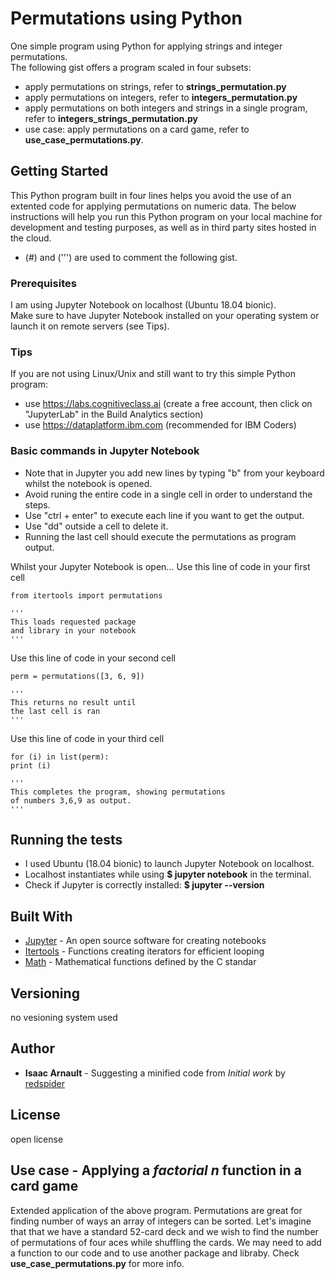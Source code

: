 # Permutations using Python

One simple program using Python for applying strings and integer permutations.<br>
The following gist offers a program scaled in four subsets:
* apply permutations on strings, refer to <b>strings_permutation.py</b>
* apply permutations on integers, refer to <b>integers_permutation.py</b>
* apply permutations on both integers and strings in a single program, refer to <b>integers_strings_permutation.py</b>
* use case: apply permutations on a card game, refer to <b>use_case_permutations.py</b>.

## Getting Started

This Python program built in four lines helps you avoid the use of an extented code for applying permutations on numeric data.
The below instructions will help you run this Python program on your local machine for development and testing purposes, as well as in third party sites hosted in the cloud.
* (#) and (''') are used to comment the following gist.

### Prerequisites

I am using Jupyter Notebook on localhost (Ubuntu 18.04 bionic).<br>
Make sure to have Jupyter Notebook installed on your operating system or launch it on remote servers (see Tips).

### Tips

If you are not using Linux/Unix and still want to try this simple Python program:
* use https://labs.cognitiveclass.ai (create a free account, then click on "JupyterLab" in the Build Analytics section)
* use https://dataplatform.ibm.com (recommended for IBM Coders)

### Basic commands in Jupyter Notebook

* Note that in Jupyter you add new lines by typing "b" from your keyboard whilst the notebook is opened.
* Avoid runing the entire code in a single cell in  order to understand the steps.
* Use "ctrl + enter" to execute each line if you want to get the output.
* Use "dd" outside a cell to delete it.
* Running the last cell should execute the permutations as program output.

Whilst your Jupyter Notebook is open...
Use this line of code in your first cell
```
from itertools import permutations

'''
This loads requested package
and library in your notebook
'''
```

Use this line of code in your second cell
```
perm = permutations([3, 6, 9])

'''
This returns no result until
the last cell is ran
'''
```

Use this line of code in your third cell
```
for (i) in list(perm): 
print (i)

'''
This completes the program, showing permutations
of numbers 3,6,9 as output.
'''
```

## Running the tests

* I used Ubuntu (18.04 bionic) to launch Jupyter Notebook on localhost.
* Localhost instantiates while using <b>$ jupyter notebook</b> in the terminal.
* Check if Jupyter is correctly installed: <b>$ jupyter --version</b>

## Built With

* [Jupyter](http://jupyter.org/) - An open source software for creating notebooks
* [Itertools](https://docs.python.org/3/library/itertools.html) - Functions creating iterators for efficient looping
* [Math](https://docs.python.org/3/library/itertools.html) - Mathematical functions defined by the C standar

## Versioning

no vesioning system used

## Author

* **Isaac Arnault** - Suggesting a minified code from *Initial work* by [redspider](https://gist.github.com/redspider/3787386)

## License

open license

## Use case - Applying a <i>factorial n</i> function in a card game

Extended application of the above program. Permutations are great for finding number of ways an array of integers can be sorted. Let's imagine that that we have a standard 52-card deck and we wish to find the number of permutations of four aces while shuffling the cards. We may need to add a function to our code and to use another package and libraby. Check <b>use_case_permutations.py</b> for more info.
